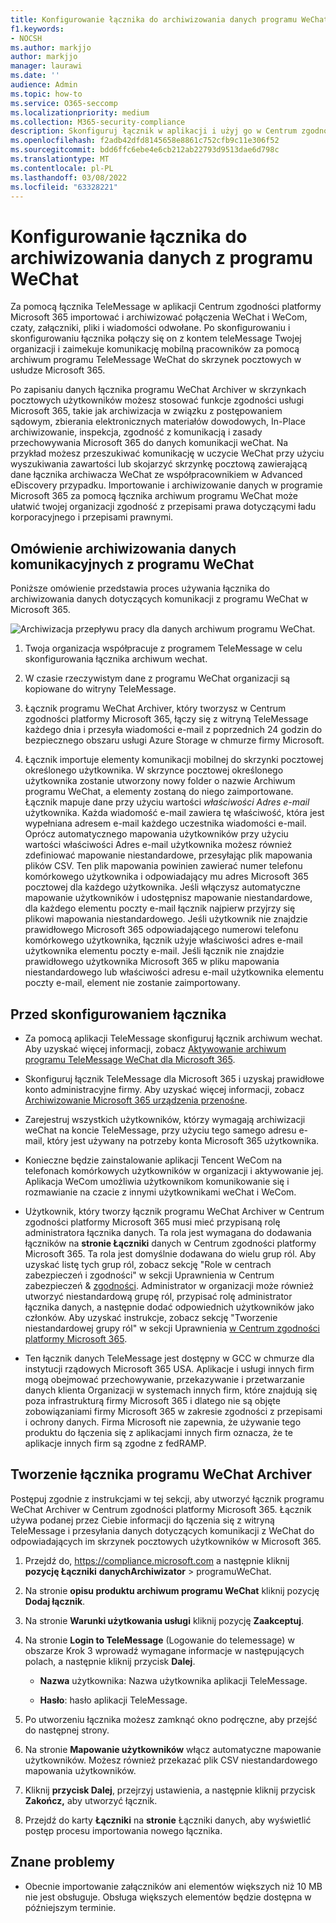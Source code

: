 ```yaml
---
title: Konfigurowanie łącznika do archiwizowania danych programu WeChat w Microsoft 365
f1.keywords:
- NOCSH
ms.author: markjjo
author: markjjo
manager: laurawi
ms.date: ''
audience: Admin
ms.topic: how-to
ms.service: O365-seccomp
ms.localizationpriority: medium
ms.collection: M365-security-compliance
description: Skonfiguruj łącznik w aplikacji i użyj go w Centrum zgodności platformy Microsoft 365 do importowania i archiwizowania danych weChat w Microsoft 365.
ms.openlocfilehash: f2adb42dfd8145658e8861c752cfb9c11e306f52
ms.sourcegitcommit: bdd6ffc6ebe4e6cb212ab22793d9513dae6d798c
ms.translationtype: MT
ms.contentlocale: pl-PL
ms.lasthandoff: 03/08/2022
ms.locfileid: "63328221"
---
```

# <a name="set-up-a-connector-to-archive-wechat-data"></a>Konfigurowanie łącznika do archiwizowania danych z programu WeChat

Za pomocą łącznika TeleMessage w aplikacji Centrum zgodności platformy Microsoft 365 importować i archiwizować połączenia WeChat i WeCom, czaty, załączniki, pliki i wiadomości odwołane. Po skonfigurowaniu i skonfigurowaniu łącznika połączy się on z kontem teleMessage Twojej organizacji i zaimekuje komunikację mobilną pracowników za pomocą archiwum programu TeleMessage WeChat do skrzynek pocztowych w usłudze Microsoft 365.

Po zapisaniu danych łącznika programu WeChat Archiver w skrzynkach pocztowych użytkowników możesz stosować funkcje zgodności usługi Microsoft 365, takie jak archiwizacja w związku z postępowaniem sądowym, zbierania elektronicznych materiałów dowodowych, In-Place archiwizowanie, inspekcja, zgodność z komunikacją i zasady przechowywania Microsoft 365 do danych komunikacji weChat. Na przykład możesz przeszukiwać komunikację w uczycie WeChat przy użyciu wyszukiwania zawartości lub skojarzyć skrzynkę pocztową zawierającą dane łącznika archiwacza WeChat ze współpracownikiem w Advanced eDiscovery przypadku. Importowanie i archiwizowanie danych w programie Microsoft 365 za pomocą łącznika archiwum programu WeChat może ułatwić twojej organizacji zgodność z przepisami prawa dotyczącymi ładu korporacyjnego i przepisami prawnymi.

## <a name="overview-of-archiving-wechat-communication-data"></a>Omówienie archiwizowania danych komunikacyjnych z programu WeChat

Poniższe omówienie przedstawia proces używania łącznika do archiwizowania danych dotyczących komunikacji z programu WeChat w Microsoft 365.

![Archiwizacja przepływu pracy dla danych archiwum programu WeChat.](../media/WeChatConnectorWorkflow.png)

1. Twoja organizacja współpracuje z programem TeleMessage w celu skonfigurowania łącznika archiwum wechat.

2. W czasie rzeczywistym dane z programu WeChat organizacji są kopiowane do witryny TeleMessage.

3. Łącznik programu WeChat Archiver, który tworzysz w Centrum zgodności platformy Microsoft 365, łączy się z witryną TeleMessage każdego dnia i przesyła wiadomości e-mail z poprzednich 24 godzin do bezpiecznego obszaru usługi Azure Storage w chmurze firmy Microsoft.

4. Łącznik importuje elementy komunikacji mobilnej do skrzynki pocztowej określonego użytkownika. W skrzynce pocztowej określonego użytkownika zostanie utworzony nowy folder o nazwie Archiwum programu WeChat, a elementy zostaną do niego zaimportowane. Łącznik mapuje dane przy użyciu wartości *właściwości Adres e-mail* użytkownika. Każda wiadomość e-mail zawiera tę właściwość, która jest wypełniana adresem e-mail każdego uczestnika wiadomości e-mail. Oprócz automatycznego mapowania użytkowników przy użyciu wartości właściwości Adres e-mail użytkownika możesz również zdefiniować mapowanie niestandardowe, przesyłając plik mapowania plików CSV. Ten plik mapowania powinien zawierać numer telefonu komórkowego użytkownika i odpowiadający mu adres Microsoft 365 pocztowej dla każdego użytkownika. Jeśli włączysz automatyczne mapowanie użytkowników i udostępnisz mapowanie niestandardowe, dla każdego elementu poczty e-mail łącznik najpierw przyjrzy się plikowi mapowania niestandardowego. Jeśli użytkownik nie znajdzie prawidłowego Microsoft 365 odpowiadającego numerowi telefonu komórkowego użytkownika, łącznik użyje właściwości adres e-mail użytkownika elementu poczty e-mail. Jeśli łącznik nie znajdzie prawidłowego użytkownika Microsoft 365 w pliku mapowania niestandardowego lub właściwości adresu e-mail użytkownika elementu poczty  e-mail, element nie zostanie zaimportowany.

## <a name="before-you-set-up-a-connector"></a>Przed skonfigurowaniem łącznika

- Za pomocą aplikacji TeleMessage skonfiguruj łącznik archiwum wechat. Aby uzyskać więcej informacji, zobacz [Aktywowanie archiwum programu TeleMessage WeChat dla Microsoft 365](https://www.telemessage.com/microsoft-365-activation-for-wechat-archiver/).

- Skonfiguruj łącznik TeleMessage dla Microsoft 365 i uzyskaj prawidłowe konto administracyjne firmy. Aby uzyskać więcej informacji, zobacz [Archiwizowanie Microsoft 365 urządzenia przenośne](https://www.telemessage.com/mobile-archiver/order-mobile-archiver-for-microsoft-365/).

- Zarejestruj wszystkich użytkowników, którzy wymagają archiwizacji weChat na koncie TeleMessage, przy użyciu tego samego adresu e-mail, który jest używany na potrzeby konta Microsoft 365 użytkownika.

- Konieczne będzie zainstalowanie aplikacji Tencent WeCom na telefonach komórkowych użytkowników w organizacji i aktywowanie jej. Aplikacja WeCom umożliwia użytkownikom komunikowanie się i rozmawianie na czacie z innymi użytkownikami weChat i WeCom.

- Użytkownik, który tworzy łącznik programu WeChat Archiver w Centrum zgodności platformy Microsoft 365 musi mieć przypisaną rolę administratora łącznika danych. Ta rola jest wymagana do dodawania łączników na **stronie Łączniki** danych w Centrum zgodności platformy Microsoft 365. Ta rola jest domyślnie dodawana do wielu grup ról. Aby uzyskać listę tych grup ról, zobacz sekcję "Role w centrach zabezpieczeń i zgodności" w sekcji Uprawnienia w Centrum zabezpieczeń & [zgodności](../security/office-365-security/permissions-in-the-security-and-compliance-center.md#roles-in-the-security--compliance-center). Administrator w organizacji może również utworzyć niestandardową grupę ról, przypisać rolę administrator łącznika danych, a następnie dodać odpowiednich użytkowników jako członków. Aby uzyskać instrukcje, zobacz sekcję "Tworzenie niestandardowej grupy ról" w sekcji Uprawnienia [w Centrum zgodności platformy Microsoft 365](microsoft-365-compliance-center-permissions.md#create-a-custom-role-group).

- Ten łącznik danych TeleMessage jest dostępny w GCC w chmurze dla instytucji rządowych Microsoft 365 USA. Aplikacje i usługi innych firm mogą obejmować przechowywanie, przekazywanie i przetwarzanie danych klienta Organizacji w systemach innych firm, które znajdują się poza infrastrukturą firmy Microsoft 365 i dlatego nie są objęte zobowiązaniami firmy Microsoft 365 w zakresie zgodności z przepisami i ochrony danych. Firma Microsoft nie zapewnia, że używanie tego produktu do łączenia się z aplikacjami innych firm oznacza, że te aplikacje innych firm są zgodne z fedRAMP.

## <a name="create-a-wechat-archiver-connector"></a>Tworzenie łącznika programu WeChat Archiver

Postępuj zgodnie z instrukcjami w tej sekcji, aby utworzyć łącznik programu WeChat Archiver w Centrum zgodności platformy Microsoft 365. Łącznik używa podanej przez Ciebie informacji do łączenia się z witryną TeleMessage i przesyłania danych dotyczących komunikacji z WeChat do odpowiadających im skrzynek pocztowych użytkowników w Microsoft 365.

1. Przejdź do, <https://compliance.microsoft.com> a następnie kliknij **pozycję Łączniki** **danychArchiwizator** >  programuWeChat.

2. Na stronie **opisu produktu archiwum programu WeChat** kliknij pozycję **Dodaj łącznik**.

3. Na stronie **Warunki użytkowania usługi** kliknij pozycję **Zaakceptuj**.

4. Na stronie **Login to TeleMessage** (Logowanie do telemessage) w obszarze Krok 3 wprowadź wymagane informacje w następujących polach, a następnie kliknij przycisk **Dalej**.

    - **Nazwa** użytkownika: Nazwa użytkownika aplikacji TeleMessage.

    - **Hasło**: hasło aplikacji TeleMessage.

5. Po utworzeniu łącznika możesz zamknąć okno podręczne, aby przejść do następnej strony.

6. Na stronie **Mapowanie użytkowników** włącz automatyczne mapowanie użytkowników. Możesz również przekazać plik CSV niestandardowego mapowania użytkowników.

7. Kliknij **przycisk Dalej**, przejrzyj ustawienia, a następnie kliknij przycisk **Zakończ,** aby utworzyć łącznik.

8. Przejdź do karty **Łączniki** na **stronie** Łączniki danych, aby wyświetlić postęp procesu importowania nowego łącznika.

## <a name="known-issues"></a>Znane problemy

- Obecnie importowanie załączników ani elementów większych niż 10 MB nie jest obsługuje. Obsługa większych elementów będzie dostępna w późniejszym terminie.
